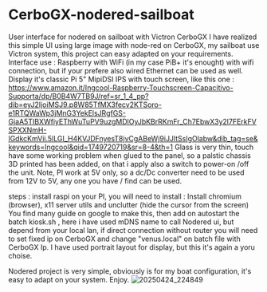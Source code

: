 # CerboGX-nodered-sailboat
User interface for nodered on sailboat with Victron CerboGX
I have realized this simple UI using large image with node-red on CerboGX, my sailboat use Victron system, this project can easy adapted on your requirements.
Interface use : Raspberry with WiFi (in my case PiB+ it's enought) with wifi connection, but if your prefere also wired Ethernet can be used as well.
Display it's classic Pi 5" MipiDSI IPS with touch screen, like this one : https://www.amazon.it/Ingcool-Raspberry-Touchscreen-Capacitivo-Supporta/dp/B0B4W7TB9J/ref=sr_1_4_pp?dib=eyJ2IjoiMSJ9.p8W85TfMX3fecv2KTSoro-e1RTQWaWp3jMnG3YekElsJRgfGS-GjaA5TIBXWfiyEThWuTuPV9uzgMDlOyJbKBrRKmFr_Ch7EbwX3y2l7FErkFVSPXXNmH-lGdkcKmVii.5lLGI_H4KVJDFnyesT8jvCgABeWj9iJJltSsIgOlabw&dib_tag=se&keywords=Ingcool&qid=1749720719&sr=8-4&th=1
Glass is very thin, touch have some working problem when glued to the panel, so a palstic chassis 3D printed has been added, on that i apply also a switch to power-on /off the unit.
Note, PI work at 5V only, so a dc/Dc converter need to  be used from 12V to 5V, any one you have / find can be used.

steps : install raspi on your PI, you will need to install :
Install chromium (browser), x11 server utils and unclutter (hide the cursor from the screen)
You find many guide on google to make this, then add on autostart the batch kiosk.sh , here i have used mDNS name to call Nodered ui, but depend from your local lan, if direct connection without router you will  need to set fixed ip on CerboGX and change "venus.local" on batch file with CerboGX Ip.
I have used portrait layout for display, but this it's again a yoru choise.

Nodered project is very simple, obviously is for my boat configuration, it's easy to adapt on your system.
Enjoy.
![20250424_224849](https://github.com/user-attachments/assets/97a7e817-3c49-479f-a38a-c65ad2ae0ea4)
